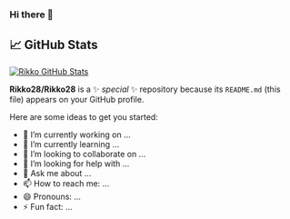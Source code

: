### Hi there 👋

## &#x1f4c8; GitHub Stats
<a href="https://github.com/lukasdzenkauskas/lukasdzenkauskas">
  <img align="center" src="https://github-readme-stats.vercel.app/api?username=Rikko28&show_icons=true&line_height=27&count_private=true&title_color=ffffff&text_color=c9cacc&icon_color=2bbc8a&bg_color=1d1f21" alt="Rikko GitHub Stats" />
</a>

**Rikko28/Rikko28** is a ✨ _special_ ✨ repository because its `README.md` (this file) appears on your GitHub profile.

Here are some ideas to get you started:

- 🔭 I’m currently working on ...
- 🌱 I’m currently learning ...
- 👯 I’m looking to collaborate on ...
- 🤔 I’m looking for help with ...
- 💬 Ask me about ...
- 📫 How to reach me: ...
- 😄 Pronouns: ...
- ⚡ Fun fact: ...
